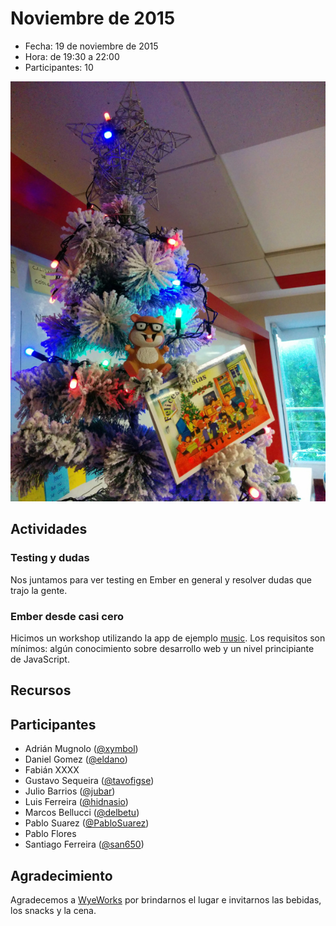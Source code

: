 # Noviembre de 2015

* Fecha: 19 de noviembre de 2015
* Hora: de 19:30 a 22:00
* Participantes: 10

![Foto](./photo.jpg)

## Actividades

### Testing y dudas

Nos juntamos para ver testing en Ember en general y resolver dudas que trajo la
gente.

### Ember desde casi cero

Hicimos un workshop utilizando la app de ejemplo
[music](https://github.com/ember-montevideo/ember-spotify). Los requisitos son
mínimos: algún conocimiento sobre desarrollo web y un nivel principiante de
JavaScript.

## Recursos

## Participantes

* Adrián Mugnolo ([@xymbol](https://github.com/xymbol))
* Daniel Gomez ([@eldano](https://github.com/eldano))
* Fabián XXXX
* Gustavo Sequeira ([@tavofigse](https://github.com/tavofigse))
* Julio Barrios ([@jubar](https://github.com/jubar))
* Luis Ferreira ([@hidnasio](https://github.com/hidnasio))
* Marcos Bellucci ([@delbetu](https://github.com/delbetu))
* Pablo Suarez ([@PabloSuarez](https://github.com/PabloSuarez))
* Pablo Flores
* Santiago Ferreira ([@san650](https://github.com/san650))

## Agradecimiento

Agradecemos a [WyeWorks](https://wyeworks.com/) por brindarnos el lugar e
invitarnos las bebidas, los snacks y la cena.
